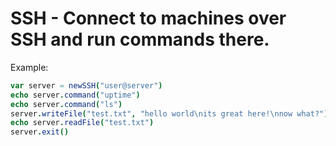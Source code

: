 
# SSH - Connect to machines over SSH and run commands there.

Example:

```nim
var server = newSSH("user@server")
echo server.command("uptime")
echo server.command("ls")
server.writeFile("test.txt", "hello world\nits great here!\nnow what?")
echo server.readFile("test.txt")
server.exit()
```